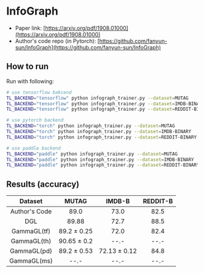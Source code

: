 InfoGraph 
========================

- Paper link: [https://arxiv.org/pdf/1908.01000](https://arxiv.org/pdf/1908.01000)
- Author's code repo (in Pytorch):
  [https://github.com/fanyun-sun/InfoGraph](https://github.com/fanyun-sun/InfoGraph)

  
How to run
----------

Run with following:

```bash
# use tensorflow bakcend
TL_BACKEND="tensorflow" python infograph_trainer.py --dataset=MUTAG 
TL_BACKEND="tensorflow" python infograph_trainer.py --dataset=IMDB-BINARY
TL_BACKEND="tensorflow" python infograph_trainer.py --dataset=REDDIT-BINARY
```
```bash
# use pytorch backend
TL_BACKEND="torch" python infograph_trainer.py --dataset=MUTAG 
TL_BACKEND="torch" python infograph_trainer.py --dataset=IMDB-BINARY
TL_BACKEND="torch" python infograph_trainer.py --dataset=REDDIT-BINARY 
```
```bash
# use paddle backend
TL_BACKEND="paddle" python infograph_trainer.py --dataset=MUTAG 
TL_BACKEND="paddle" python infograph_trainer.py --dataset=IMDB-BINARY
TL_BACKEND="paddle" python infograph_trainer.py --dataset=REDDIT-BINARY
```

Results (accuracy)
-------


|      Dataset      | MUTAG | IMDB-B | REDDIT-B |  
| :---------------: | :---:  | :----: |  :----:  |  
|   Author's Code   | 89.0  |  73.0  |   82.5   | 
|        DGL        | 89.88 |  72.7  |   88.5   | 
|     GammaGL(tf)   | 89.2 ± 0.25  |  72.0  |   82.4   |  
|     GammaGL(th)   | 90.65 ± 0.2 |  --.-  |   --.-   |  
|     GammaGL(pd)   | 89.2 ± 0.53 | 72.13 ± 0.12| 84.8 |  
|     GammaGL(ms)   | --.-  |  --.-  |   --.-   |  
  

